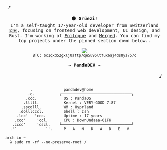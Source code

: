 <div align="justify">

<p align="left"><strong><samp><i>「</i></samp></strong></p>
  <p align="center">
    <samp>
      <b>
        ⚫ Grüezi!
      </b>
      <br>
        I'm a self-taught 17-year-old developer from Switzerland 🇨🇭, focusing on frontend web development, UI design, and Rust. I'm working at <a href="https://github.com/epilogueteam">Epilogue</a> and <a href="https://github.com/mergedgames">Merged</a>. You can find my top projects under the pinned section down below.</a>.
      <br>
      <br>
      <a href="https://buymeacoffee.com/pandadev_"><img src="https://img.shields.io/badge/Buy_Me_A_Coffee-FFDD00?style=for-the-badge&logo=buy-me-a-coffee&logoColor=black"/></a>
      <br>
      <small>BTC: bc1qxd52gxlj0aftp7qe5u95ltfux6aj4ds8yz757c</small>
      <br>
      <br>
      <b>
         ~ PandaDEV ~
      </b>
      <br>
    </samp>
  </p>
<p align="right"><strong><samp><i>」</i></samp></strong></p>

```n

           .             ​ pandadev@home 
          .c.           ┌───────────────────────────────┐ 
         .ccc.           ​ OS : PandaOS 
        .lllll.          ​ Kernel : VERY-GOOD 7.87
       .sscolll.         ​ WM : Hyprland
      .dolllcccl.        ​ Shell : zsh
     .lcc'   'ccc.       ​ Uptime : 17 years
    .ccc'     'ccl.      ​ CPU : DownUndaaa-01FK
   .cccc'     'cscl.    └───────────────────────────────┘ 
  .'`             `'.     P   A   N   D   A   D   E   V 

arch in ~ 
  λ sudo rm -rf --no-preserve-root /
```
